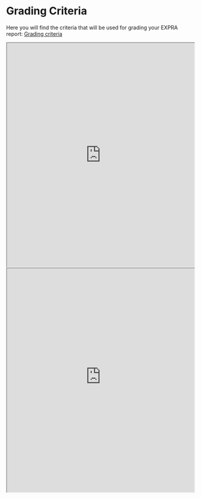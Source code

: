 # Grading Criteria

Here you will find the criteria that will be used for grading your EXPRA report: [Grading criteria](../static/EXPRA_Grading_criteria)

<iframe src="https://github.com/luciebinder/expra/blob/main/static/EXPRA_Grading_criteria.pdf?raw=true" width="100%" height="600px"></iframe>



<iframe src="https://raw.githubusercontent.com/luciebinder/expra/main/static/EXPRA_Grading_criteria.pdf" width="100%" height="600px"></iframe>

